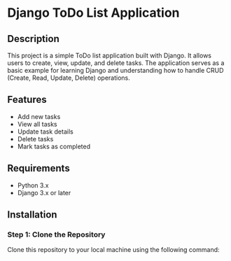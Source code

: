 # Django ToDo List Application

## Description
This project is a simple ToDo list application built with Django. It allows users to create, view, update, and delete tasks. The application serves as a basic example for learning Django and understanding how to handle CRUD (Create, Read, Update, Delete) operations.

## Features
- Add new tasks
- View all tasks
- Update task details
- Delete tasks
- Mark tasks as completed

## Requirements
- Python 3.x
- Django 3.x or later

## Installation

### Step 1: Clone the Repository
Clone this repository to your local machine using the following command:
